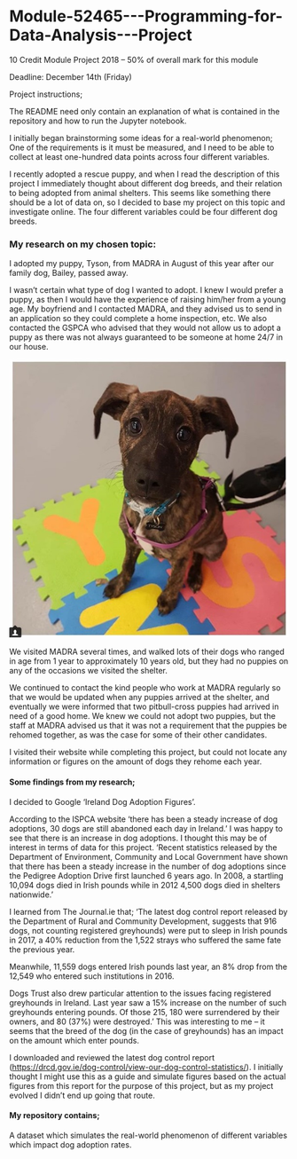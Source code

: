 # Module-52465---Programming-for-Data-Analysis---Project
10 Credit Module Project 2018 – 50% of overall mark for this module 

Deadline: December 14th (Friday)

Project instructions;

The README need only contain an explanation of what is contained in the repository and how to run the Jupyter notebook.

I initially began brainstorming some ideas for a real-world phenomenon;
One of the requirements is it must be measured, and I need to be able to collect at least one-hundred data points across four different variables.

I recently adopted a rescue puppy, and when I read the description of this project I immediately thought about different dog breeds, and their relation to being adopted from animal shelters. This seems like something there should be a lot of data on, so I decided to base my project on this topic and investigate online. The four different variables could be four different dog breeds. 

### My research on my chosen topic:

I adopted my puppy, Tyson, from MADRA in August of this year after our family dog, Bailey, passed away.

I wasn’t certain what type of dog I wanted to adopt. I knew I would prefer a puppy, as then I would have the experience of raising him/her from a young age. My boyfriend and I contacted MADRA, and they advised us to send in an application so they could complete a home inspection, etc. We also contacted the GSPCA who advised that they would not allow us to adopt a puppy as there was not always guaranteed to be someone at home 24/7 in our house. 

![Screenshot](Tyson.jpg)

We visited MADRA several times, and walked lots of their dogs who ranged in age from 1 year to approximately 10 years old, but they had no puppies on any of the occasions we visited the shelter.

We continued to contact the kind people who work at MADRA regularly so that we would be updated when any puppies arrived at the shelter, and eventually we were informed that two pitbull-cross puppies had arrived in need of a good home. We knew we could not adopt two puppies, but the staff at MADRA advised us that it was not a requirement that the puppies be rehomed together, as was the case for some of their other candidates.

I visited their website while completing this project, but could not locate any information or figures on the amount of dogs they rehome each year. 


#### Some findings from my research;

I decided to Google ‘Ireland Dog Adoption Figures’.

According to the ISPCA website ‘there has been a steady increase of dog adoptions, 30 dogs are still abandoned each day in Ireland.’ I was happy to see that there is an increase in dog adoptions. I thought this may be of interest in terms of data for this project. ‘Recent statistics released by the Department of Environment, Community and Local Government have shown that there has been a steady increase in the number of dog adoptions since the Pedigree Adoption Drive first launched 6 years ago. In 2008, a startling 10,094 dogs died in Irish pounds while in 2012 4,500 dogs died in shelters nationwide.’

I learned from The Journal.ie that;
‘The latest dog control report released by the Department of Rural and Community Development, suggests that 916 dogs, not counting registered greyhounds) were put to sleep in Irish pounds in 2017, a 40% reduction from the 1,522 strays who suffered the same fate the previous year.

Meanwhile, 11,559 dogs entered Irish pounds last year, an 8% drop from the 12,549 who entered such institutions in 2016.

Dogs Trust also drew particular attention to the issues facing registered greyhounds in Ireland. Last year saw a 15% increase on the number of such greyhounds entering pounds. Of those 215, 180 were surrendered by their owners, and 80 (37%) were destroyed.’ 
This was interesting to me – it seems that the breed of the dog (in the case of greyhounds) has an impact on the amount which enter pounds.

I downloaded and reviewed the latest dog control report (https://drcd.gov.ie/dog-control/view-our-dog-control-statistics/). I initially thought I might use this as a guide and simulate figures based on the actual figures from this report for the purpose of this project, but as my project evolved I didn’t end up going that route.

#### My repository contains;

A dataset which simulates the real-world phenomenon of different variables which impact dog adoption rates.
